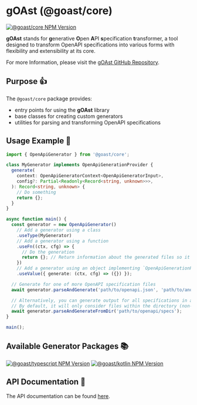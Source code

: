 # gOAst (@goast/core)

[![@goast/core NPM Version](https://img.shields.io/npm/v/%40goast%2Fcore?logo=npm&label=%40goast%2Fcore)](https://www.npmjs.com/package/@goast/core)

**gOAst** stands for **g**enerative **O**pen **A**PI **s**pecification **t**ransformer, a tool designed to transform
OpenAPI specifications into various forms with flexibility and extensibility at its core.

For more Information, please visit the [gOAst GitHub Repository](https://github.com/MaSch0212/goast/blob/main).

## Purpose 👍

The `@goast/core` package provides:

- entry points for using the **gOAst** library
- base classes for creating custom generators
- utilities for parsing and transforming OpenAPI specifications

## Usage Example 🚀

```typescript
import { OpenApiGenerator } from '@goast/core';

class MyGenerator implements OpenApiGenerationProvider {
  generate(
    context: OpenApiGeneratorContext<OpenApiGeneratorInput>,
    config?: Partial<Readonly<Record<string, unknown>>>,
  ): Record<string, unknown> {
    // Do something
    return {};
  }
}

async function main() {
  const generator = new OpenApiGenerator()
    // Add a generator using a class
    .useType(MyGenerator)
    // Add a generator using a function
    .useFn((ctx, cfg) => {
      // Do the generation
      return {}; // Return information about the generated files so it can be used by other generators
    })
    // Add a generator using an object implementing `OpenApiGenerationProvider`
    .useValue({ generate: (ctx, cfg) => ({}) });

  // Generate for one of more OpenAPI specification files
  await generator.parseAndGenerate('path/to/openapi.json', 'path/to/another/openapi.yaml');

  // Alternatively, you can generate output for all specifications in a directory.
  // By default, it will only consider files within the directory (non-recursively) with the extensions: .json, .yaml, .yml.
  await generator.parseAndGenerateFromDir('path/to/openapi/specs');
}

main();
```

## Available Generator Packages 📚

[![@goast/typescript NPM Version](https://img.shields.io/npm/v/%40goast%2Ftypescript?logo=npm&label=%40goast%2Ftypescript)](https://www.npmjs.com/package/@goast/typescript)
[![@goast/kotlin NPM Version](https://img.shields.io/npm/v/%40goast%2Fkotlin?logo=npm&label=%40goast%2Fkotlin)](https://www.npmjs.com/package/@goast/kotlin)

## API Documentation 📖

The API documentation can be found [here](https://github.com/MaSch0212/goast/wiki).
